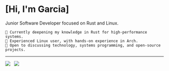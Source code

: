 # [Hi, I'm Garcia]

Junior Software Developer focused on Rust and Linux.

    🦀 Currently deepening my knowledge in Rust for high-performance systems.
    🐧 Experienced Linux user, with hands-on experience in Arch.
    💬 Open to discussing technology, systems programming, and open-source projects.

---

[<img src="https://img.shields.io/badge/linkedin-%230077B5.svg?&style=for-the-badge&logo=linkedin&logoColor=white" />](https://www.linkedin.com/in/imcauagarcia)
&nbsp;
<a href="mailto:omggass@gmail.com"><img src="https://img.shields.io/badge/Email-D14836?style=for-the-badge&logo=gmail&logoColor=white" /></a>
